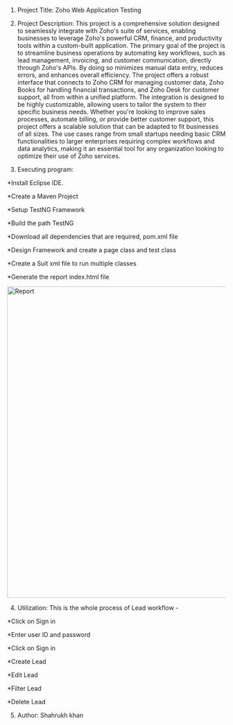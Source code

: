 1. Project Title: Zoho Web Application Testing

2. Project Description: This project is a comprehensive solution designed to seamlessly integrate with Zoho's suite of services, enabling businesses to leverage Zoho's powerful CRM, finance, and productivity tools within a custom-built application. The primary goal of the project is to streamline business operations by automating key workflows, such as lead management, invoicing, and customer communication, directly through Zoho's APIs. By doing so minimizes manual data entry, reduces errors, and enhances overall efficiency. The project offers a robust interface that connects to Zoho CRM for managing customer data, Zoho Books for handling financial transactions, and Zoho Desk for customer support, all from within a unified platform. The integration is designed to be highly customizable, allowing users to tailor the system to their specific business needs. Whether you're looking to improve sales processes, automate billing, or provide better customer support, this project offers a scalable solution that can be adapted to fit businesses of all sizes. The use cases range from small startups needing basic CRM functionalities to larger enterprises requiring complex workflows and data analytics, making it an essential tool for any organization looking to optimize their use of Zoho services.

3. Executing program: 

 *Install Eclipse IDE.

 *Create a Maven Project

 *Setup TestNG Framework

 *Build the path TestNG

 *Download all dependencies that are required, pom.xml file

 *Design Framework and create a page class and test class

 *Create a Suit xml file to run multiple classes

 *Generate the report index.html file

<img width="719" alt="Report" src="https://github.com/user-attachments/assets/1bca5a01-926f-48b2-a390-54c8b7480e30">

4. Utilization: This is the whole process of Lead workflow - 

 *Click on Sign in

 *Enter user ID and password

 *Click on Sign in 

 *Create Lead

 *Edit Lead 

 *Filter Lead 

 *Delete Lead


5. Author: Shahrukh khan
